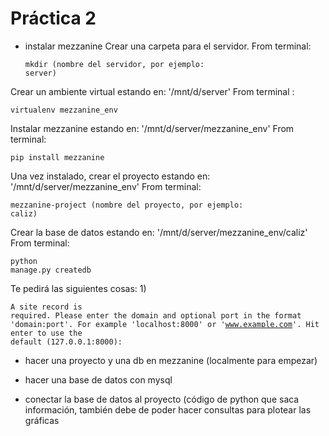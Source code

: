 # Práctica 2

* instalar mezzanine
Crear una carpeta para el servidor.
From terminal: <pre><code>mkdir (nombre del servidor, por ejemplo: server)</code></pre> 

Crear un ambiente virtual estando en: '/mnt/d/server'
From terminal : <pre><code>virtualenv mezzanine_env</code></pre>

Instalar mezzanine estando en: '/mnt/d/server/mezzanine_env'
From terminal: <pre><code>pip install mezzanine</code></pre>

Una vez instalado, crear el proyecto estando en: '/mnt/d/server/mezzanine_env'
From terminal: <pre><code>mezzanine-project (nombre del proyecto, por ejemplo: caliz)</code></pre>

Crear la base de datos estando en: '/mnt/d/server/mezzanine_env/caliz'
From terminal: <pre><code>python manage.py createdb</code></pre>

Te pedirá las siguientes cosas:
1)<pre><code>A site record is required.
Please enter the domain and optional port in the format 'domain:port'.
For example 'localhost:8000' or 'www.example.com'.
Hit enter to use the default (127.0.0.1:8000): </code></pre>

* hacer una proyecto y una db en mezzanine (localmente para empezar)

* hacer una base de datos con mysql
* conectar la base de datos al proyecto (código de python que saca información, también debe de poder hacer consultas para plotear las gráficas
